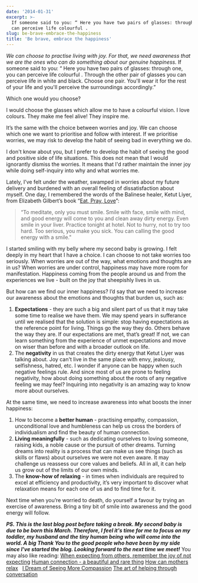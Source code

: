 ```yaml
---
date: '2014-01-31'
excerpt: >-
  If someone said to you: “ Here you have two pairs of glasses: through one, you
  can perceive life colourful .
slug: be-brave-embrace-the-happiness
title: 'Be brave, embrace the happiness'
---
```


*We can choose to practise living with joy. For that, we need awareness that we are the ones who can do something about our genuine happiness.*
If someone said to you: “ Here you have two pairs of glasses: through one, you can perceive life colourful . Through the other pair of glasses you can perceive life in white and black. Choose one pair. You'll wear it for the rest of your life and you'll perceive the surroundings accordingly.”

Which one would you choose?

I would choose the glasses which allow me to have a colourful vision. I love colours. They make me feel alive! They inspire me.

It’s the same with the choice between worries and joy. We can choose which one we want to prioritise and follow with interest. If we prioritise worries, we may risk to develop the habit of seeing bad in everything we do.

I don't know about you, but I prefer to develop the habit of seeing the good and positive side of life situations. This does not mean that I would ignorantly dismiss the worries. It means that I'd rather maintain the inner joy while doing self-inquiry into why and what worries me.

Lately, I’ve felt under the weather, swamped in worries about my future delivery and burdened with an overall feeling of dissatisfaction about myself. One day, I remembered the words of the Balinese healer, Ketut Liyer, from Elizabeth Gilbert’s book “[Eat, Pray, Love](http://www.amazon.com/gp/product/B000PDYVVG/ref=as_li_qf_sp_asin_tl?ie=UTF8&camp=1789&creative=9325&creativeASIN=B000PDYVVG&linkCode=as2&tag=flyingthought-20)”:
> “To meditate, only you must smile. Smile with face, smile with mind, and good energy will come to you and clean away dirty energy. Even smile in your liver. Practice tonight at hotel. Not to hurry, not to try too hard. Too serious, you make you sick. You can calling the good energy with a smile."

I started smiling with my belly where my second baby is growing. I felt deeply in my heart that I have a choice. I can choose to not take worries too seriously. When worries are out of the way, what emotions and thoughts are in us?
When worries are under control, happiness may have more room for manifestation. Happiness coming from the people around us and from the experiences we live - built on the joy that sheepishly lives in us.

But how can we find our inner happiness? I’d say that we need to increase our awareness about the emotions and thoughts that burden us, such as:

1. **Expectations** - they are such a big and silent part of us that it may take some time to realise we have them. We may spend years in sufferance until we realised that the solution is simple: stop having expectations as the reference point for living. Things go the way they do. Others behave the way they are. If our expectations are met, that’s great! If not, we can learn something from the experience of unmet expectations and move on wiser than before and with a broader outlook on life.
2. The **negativity** in us that creates the dirty energy that Ketut Liyer was talking about. Joy can't live in the same place with envy, jealousy, selfishness, hatred, etc. I wonder if anyone can be happy when such negative feelings rule. And since most of us are prone to feeling negativity, how about doing something about the roots of any negative feeling we may feel? Inquiring into negativity is an amazing way to know more about ourselves.

At the same time, we need to increase awareness into what boosts the inner happiness:

1. How to become a **better human** - practising empathy, compassion, unconditional love and humbleness can help us cross the borders of individualism and find the beauty of human connection.
2. **Living meaningfully** - such as dedicating ourselves to loving someone, raising kids, a noble cause or the pursuit of other dreams. Turning dreams into reality is a process that can make us see things (such as skills or flaws) about ourselves we were not even aware. It may challenge us reassess our core values and beliefs. All in all, it can help us grow out of the limits of our own minds.
3. The **know-how of relaxing** - in times when individuals are required to excel at efficiency and productivity, it’s very important to discover what relaxation means for each one of us and to find time for it.

Next time when you’re worried to death, do yourself a favour by trying an exercise of awareness. Bring a tiny bit of smile into awareness and the good energy will follow.

***PS. This is the last blog post before taking a break. My second baby is due to be born this March. Therefore, I feel it's time for me to focus on my toddler, my husband and the tiny human being who will come into the world. A big Thank You to the good people who have been by my side since I've started the blog. Looking forward to the next time we meet!***
You may also like reading:
[When expecting from others, remember the joy of not expecting](http://www.flyingthoughts.net/?p=691 "When expecting from others, remember the joy of not expecting")
[Human connection - a beautiful and rare thing](http://www.flyingthoughts.net/?p=891 "Human connection – a beautiful and rare thing")
[How can mothers relax](http://www.flyingthoughts.net/?p=830 "How can mothers relax")
 
[I Dream of Seeing More Compassion](http://www.flyingthoughts.net/?p=535 "I Dream of Seeing More Compassion")
[The art of helping through conversation](http://www.flyingthoughts.net/?p=903 "The art of helping through conversation")
